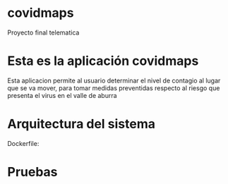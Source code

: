 # covidmaps
Proyecto final telematica

# Esta es la aplicación covidmaps
Esta aplicacion permite al usuario determinar el nivel de contagio al lugar que se va mover, para tomar medidas preventidas respecto al riesgo que presenta el virus en el valle de aburra


# Arquitectura del sistema
Dockerfile:

# Pruebas 
